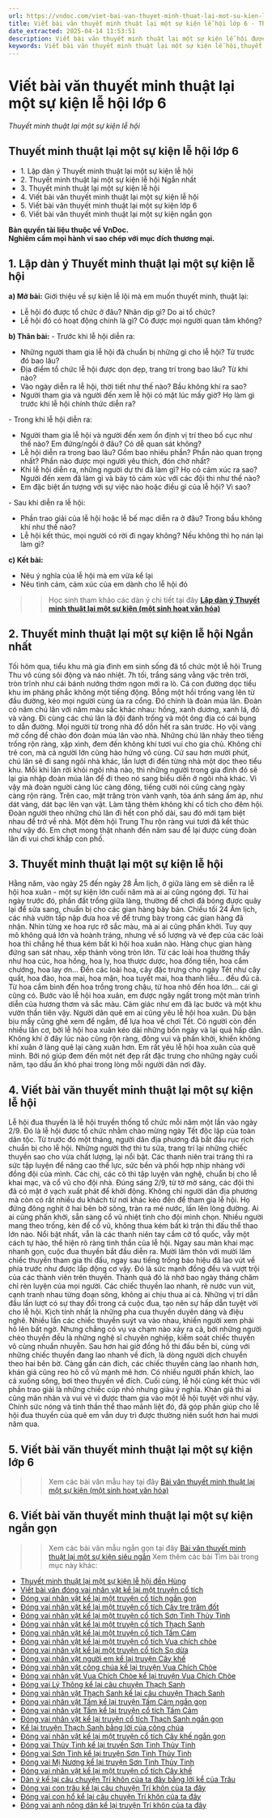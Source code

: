 ```yaml
---
url: https://vndoc.com/viet-bai-van-thuyet-minh-thuat-lai-mot-su-kien-le-hoi-286541
title: Viết bài văn thuyết minh thuật lại một sự kiện lễ hội lớp 6 - Thuyết minh thuật lại một sự kiện lễ hội - VnDoc.com
date_extracted: 2025-04-14 11:53:51
description: Viết bài văn thuyết minh thuật lại một sự kiện lễ hội được biên soạn nhằm giúp các em HS đạt kết quả tốt trong quá trình làm bài tập và học tập môn Ngữ văn lớp 6.
keywords: Viết bài văn thuyết minh thuật lại một sự kiện lễ hội,thuyết minh thuật lại một sự kiện lễ hội,bài văn thuyết minh thuật lại một sự kiện lễ hội,thuyết minh thuật lại một sự kiện lễ hội lớp 6,viết bài văn thuyết minh thuật lại một sự kiện lễ hội lớp 6,bài văn thuyết minh thuật lại một sự kiện lễ hội lớp 6,viết bài văn thuyết minh thuật lại một sự kiện,thuyết minh thuật lại một sự kiện,bài văn thuyết minh thuật lại một sự kiện
---
```


# Viết bài văn thuyết minh thuật lại một sự kiện lễ hội lớp 6
 _Thuyết minh thuật lại một sự kiện lễ hội_
## **Thuyết minh thuật lại một sự kiện lễ hội lớp 6**
  * 1\. Lập dàn ý Thuyết minh thuật lại một sự kiện lễ hội
  * 2\. Thuyết minh thuật lại một sự kiện lễ hội Ngắn nhất
  * 3\. Thuyết minh thuật lại một sự kiện lễ hội
  * 4\. Viết bài văn thuyết minh thuật lại một sự kiện lễ hội
  * 5\. Viết bài văn thuyết minh thuật lại một sự kiện lớp 6
  * 6\. Viết bài văn thuyết minh thuật lại một sự kiện ngắn gọn 

**Bản quyền tài liệu thuộc về VnDoc.  
Nghiêm cấm mọi hành vi sao chép với mục đích thương mại.**
## **1\. Lập dàn ý Thuyết minh thuật lại một sự kiện lễ hội**
**a\) Mở bài:** Giới thiệu về sự kiện lễ lội mà em muốn thuyết minh, thuật lại:
  * Lễ hội đó được tổ chức ở đâu? Nhân dịp gì? Do ai tổ chức?
  * Lễ hội đó có hoạt động chính là gì? Có được mọi người quan tâm không?

**b\) Thân bài:**
\- Trước khi lễ hội diễn ra:
  * Những người tham gia lễ hội đã chuẩn bị những gì cho lễ hội? Từ trước đó bao lâu?
  * Địa điểm tổ chức lễ hội được dọn dẹp, trang trí trong bao lâu? Từ khi nào?
  * Vào ngày diễn ra lễ hội, thời tiết như thế nào? Bầu không khí ra sao?
  * Người tham gia và người đến xem lễ hội có mặt lúc mấy giờ? Họ làm gì trước khi lễ hội chính thức diễn ra?

\- Trong khi lễ hội diễn ra:
  * Người tham gia lễ hội và người đến xem ổn định vị trí theo bố cục như thế nào? Em đứng/ngồi ở đâu? Có dễ quan sát không?
  * Lễ hội diễn ra trong bao lâu? Gồm bao nhiêu phần? Phần nào quan trọng nhất? Phần nào được mọi người yêu thích, đón chờ nhất?
  * Khi lễ hội diễn ra, những người dự thi đã làm gì? Họ có cảm xúc ra sao? Người đến xem đã làm gì và bày tỏ cảm xúc với các đội thi như thế nào?
  * Em đặc biệt ấn tượng với sự việc nào hoặc điều gì của lễ hội? Vì sao?

\- Sau khi diễn ra lễ hội:
  * Phần trao giải của lễ hội hoặc lễ bế mạc diễn ra ở đâu? Trong bầu không khí như thế nào?
  * Lễ hội kết thúc, mọi người có rời đi ngay không? Nếu không thì họ nán lại làm gì?

**c\) Kết bài:**
  * Nêu ý nghĩa của lễ hội mà em vừa kể lại
  * Nêu tình cảm, cảm xúc của em dành cho lễ hội đó

>> Học sinh tham khảo các dàn ý chi tiết tại đây **[Lập dàn ý Thuyết minh thuật lại một sự kiện \(một sinh hoạt văn hóa\)](<https://vndoc.com/dan-y-bai-van-thuyet-minh-thuat-lai-mot-su-kien-256410>)**
## **2\. Thuyết minh thuật lại một sự kiện lễ hội Ngắn nhất**
Tối hôm qua, tiểu khu mà gia đình em sinh sống đã tổ chức một lễ hội Trung Thu vô cùng sôi động và náo nhiệt.
7h tối, trắng sáng vằng vặc trên trời, tròn trĩnh như cái bánh nướng thơm ngon mới ra lò. Cả con đường dọc tiểu khu im phăng phắc không một tiếng động. Bỗng một hồi trống vang lên từ đầu đường, kéo mọi người cùng ùa ra cổng. Đó chính là đoàn múa lân. Đoàn có năm chú lân với năm màu sắc khác nhau: hồng, xanh dương, xanh lá, đỏ và vàng. Đi cùng các chú lân là đội đánh trống và một ông địa có cái bụng to dẫn đường. Mọi người từ trong nhà đổ dồn hết ra sân trước. Họ vội vàng mở cổng để chào đón đoàn múa lân vào nhà. Những chú lân nhảy theo tiếng trống rộn ràng, xập xình, đem đến không khí tươi vui cho gia chủ. Không chỉ trẻ con, mà cả người lớn cũng hào hứng vô cùng. Cứ sau hơn mười phút, chú lân sẽ đi sang ngôi nhà khác, lần lượt đi đến từng nhà một dọc theo tiểu khu. Mỗi khi lân rời khỏi ngôi nhà nào, thì những người trong gia đình đó sẽ lại gia nhập đoàn múa lân để đi theo nó sang biểu diễn ở ngôi nhà khác. Vì vậy mà đoàn người càng lúc càng đông, tiếng cười nói cũng càng ngày càng rộn ràng. Trên cao, mặt trăng tròn vành vạnh, tỏa ánh sáng ấm áp, như dát vàng, dát bạc lên vạn vật. Làm tăng thêm không khí cổ tích cho đêm hội.
Đoàn người theo những chú lân đi hết con phố dài, sau đó mới tạm biệt nhau để trở về nhà. Một đêm hội Trung Thu rộn ràng vui tươi đã kết thúc như vậy đó. Em chợt mong thật nhanh đến năm sau để lại được cùng đoàn lân đi vui chơi khắp con phố.
## **3\. Thuyết minh thuật lại một sự kiện lễ hội**
Hằng năm, vào ngày 25 đến ngày 28 Âm lịch, ở giữa làng em sẽ diễn ra lễ hội hoa xuân - một sự kiện lớn cuối năm mà ai ai cũng ngóng đợi.
Từ hai ngày trước đó, phần đất trống giữa làng, thường để chơi đá bóng được quây lại để sửa sang, chuẩn bị cho các gian hàng bày bán. Chiều tối 24 Âm lịch, các nhà vườn tấp nập đưa hoa về để trưng bày trong các gian hàng đã nhận. Nhìn từng xe hoa rực rỡ sắc màu, mà ai ai cũng phấn khởi.
Tuy quy mô không quá lớn và hoành tráng, nhưng về số lượng và vẻ đẹp của các loài hoa thì chẳng hề thua kém bất kì hội hoa xuân nào. Hàng chục gian hàng đứng san sát nhau, xếp thành vòng tròn lớn. Từ các loài hoa thường thấy như hoa cúc, hoa hồng, hoa ly, hoa thược dược, hoa đồng tiền, hoa cẩm chướng, hoa lay ơn… Đến các loài hoa, cây đặc trưng cho ngày Tết như cây quất, hoa đào, hoa mai, hoa mận, hoa tuyết mai, hoa thanh liễu… đều đủ cả. Từ hoa cắm bình đến hoa trồng trong chậu, từ hoa nhỏ đến hoa lớn… cái gì cũng có. Bước vào lễ hội hoa xuân, em được ngây ngất trong một màn trình diễn của hương thơm và sắc màu. Cảm giác như em đã lạc bước và một khu vườn thần tiên vậy. Người dân quê em ai cũng yêu lễ hội hoa xuân. Dù bận bịu mấy cũng ghé xem để ngắm, để lựa hoa về chơi Tết. Có người còn đến nhiều lần cơ, bởi lễ hội hoa xuân kéo dài những bốn ngày và lại quá hấp dẫn. Không khí ở đây lúc nào cũng rộn ràng, đông vui và phấn khởi, khiến không khí xuân ở làng quê lại càng xuân hơn.
Em rất yêu lễ hội hoa xuân của quê mình. Bởi nó giúp đem đến một nét đẹp rất đặc trưng cho những ngày cuối năm, tạo dấu ấn khó phai trong lòng mỗi người dân nơi đây.
## **4\. Viết bài văn thuyết minh thuật lại một sự kiện lễ hội**
Lễ hội đua thuyền là lễ hội truyền thống tổ chức mỗi năm một lần vào ngày 2/9. Đó là lễ hội được tổ chức nhằm chào mừng ngày Tết độc lập của toàn dân tộc.
Từ trước đó một tháng, người dân địa phương đã bắt đầu rục rịch chuẩn bị cho lễ hội. Những người thợ thì tu sửa, trang trí lại những chiếc thuyền sao cho vừa chất lượng, lại nổi bật. Các thanh niên trai tráng thì ra sức tập luyện để nâng cao thể lực, sức bền và phối hợp nhịp nhàng với đồng đội của mình. Các chị, các cô thì tập luyện văn nghệ, chuẩn bị cho lễ khai mạc, và cổ vũ cho đội nhà.
Đúng sáng 2/9, từ tờ mờ sáng, các đội thi đã có mặt ở vạch xuất phát để khởi động. Không chỉ người dân địa phương mà còn có rất nhiều du khách từ nơi khác kéo đến để tham gia lễ hội. Họ đứng đông nghịt ở hai bên bờ sông, tràn ra mé nước, lấn lên lòng đường. Ai ai cũng phấn khởi, sẵn sàng cổ vũ nhiệt tình cho đội mình chọn. Nhiều người mang theo trống, kèn để cổ vũ, không thua kém bất kì trận thi đấu thể thao lớn nào. Nổi bật nhất, vẫn là các thanh niên tay cầm cờ tổ quốc, vẫy một cách tự hào, thể hiện rõ ràng tinh thần của lễ hội.
Ngay sau màn khai mạc nhanh gọn, cuộc đua thuyền bắt đầu diễn ra. Mười lăm thôn với mười lăm chiếc thuyền tham gia thi đấu, ngay sau tiếng trống báo hiệu đã lao vút về phía trước như được lắp động cơ vậy. Đó là sức mạnh đồng đều và vượt trội của các thành viên trên thuyền. Thành quả đó là nhờ bao ngày tháng chăm chỉ rèn luyện của mọi người. Các chiếc thuyền lao nhanh, rẽ nước vun vút, cạnh tranh nhau từng đoạn sông, không ai chịu thua ai cả. Những vị trí dẫn đầu lần lượt có sự thay đổi trong cả cuộc đua, tạo nên sự hấp dẫn tuyệt vời cho lễ hội. Kịch tính nhất là những pha cua thuyền duyên dáng và điệu nghê. Nhiều lần các chiếc thuyền suýt va vào nhau, khiến người xem phải hô lên bất ngờ. Nhưng chẳng có vụ va chạm nào xảy ra cả, bời những người chèo thuyền đều là những nghệ sĩ chuyên nghiệp, kiểm soát chiếc thuyền vô cùng nhuần nhuyễn. Sau hơn hai giờ đồng hồ thi đấu bền bỉ, cùng với những chiếc thuyền đang lao nhanh về đích, là dòng người dịch chuyển theo hai bên bờ. Càng gần cán đích, các chiếc thuyền càng lao nhanh hơn, khán giả cũng reo hò cổ vũ mạnh mẽ hơn. Có nhiều người phấn khích, lao cả xuống sông, bơi theo thuyền về đích. Cuối cùng, lễ hội cũng kết thúc với phần trao giải là những chiếc cúp nhỏ nhưng giàu ý nghĩa. Khán giả thì ai cũng mãn nhãn và vui vẻ vì được tham gia vào một lễ hội tuyệt vời như vậy.
Chính sức nóng và tinh thần thể thao mãnh liệt đó, đã góp phần giúp cho lễ hội đua thuyền của quê em vẫn duy trì được thường niên suốt hơn hai mươi năm qua.
## **5\. Viết bài văn thuyết minh thuật lại một sự kiện lớp 6**
>> Xem các bài văn mẫu hay tại đây [Bài văn thuyết minh thuật lại một sự kiện \(một sinh hoạt văn hóa\)](<https://vndoc.com/thuyet-minh-thuat-lai-mot-su-kien-lop-6-256412>)
## **6\. Viết bài văn thuyết minh thuật lại một sự kiện ngắn gọn**
>> Xem các bài văn mẫu ngắn gọn tại đây [Bài văn thuyết minh thuật lại một sự kiện siêu ngắn](<https://vndoc.com/viet-bai-van-thuyet-minh-thuat-lai-mot-su-kien-ngan-gon-256411>)
Xem thêm các bài Tìm bài trong mục này khác:
  * [Thuyết minh thuật lại một sự kiện lễ hội đền Hùng](</viet-bai-van-thuyet-minh-thuat-lai-mot-su-kien-le-hoi-den-hung-286542>)
  * [Viết bài văn đóng vai nhân vật kể lại một truyện cổ tích](</viet-bai-van-dong-vai-nhan-vat-ke-lai-mot-truyen-co-tich-257925>)
  * [Đóng vai nhân vật kể lại một truyện cổ tích ngắn gọn](</viet-bai-van-dong-vai-nhan-vat-ke-lai-mot-truyen-co-tich-ngan-gon-257924>)
  * [Đóng vai nhân vật kể lại một truyện cổ tích Cây tre trăm đốt](</viet-bai-van-dong-vai-nhan-vat-ke-lai-mot-truyen-co-tich-cay-tre-tram-dot-257917>)
  * [Đóng vai nhân vật kể lại một truyện cổ tích Sơn Tinh Thủy Tinh](</viet-bai-van-dong-vai-nhan-vat-ke-lai-mot-truyen-co-tich-son-tinh-thuy-tinh-257918>)
  * [Đóng vai nhân vật kể lại một truyện cổ tích Thạch Sanh](</dong-vai-nhan-vat-ke-lai-mot-truyen-co-tich-thach-sanh-257919>)
  * [Đóng vai nhân vật kể lại một truyện cổ tích Tấm Cám](</dong-vai-nhan-vat-ke-lai-mot-truyen-co-tich-tam-cam-257920>)
  * [Đóng vai nhân vật kể lại một truyện cổ tích Vua chích chòe](</dong-vai-nhan-vat-ke-lai-mot-truyen-co-tich-vua-chich-choe-257921>)
  * [Đóng vai nhân vật kể lại một truyện cổ tích Sọ dừa](</dong-vai-nhan-vat-ke-lai-mot-truyen-co-tich-so-dua-257922>)
  * [Đóng vai nhân vật người em kể lại truyện Cây khế](</viet-bai-van-dong-vai-nhan-vat-nguoi-em-ke-lai-truyen-cay-khe-288610>)
  * [Đóng vai nhân vật công chúa kể lại truyện Vua Chích Chòe](</viet-bai-van-dong-vai-nhan-vat-cong-chua-ke-lai-truyen-vua-chich-choe-288612>)
  * [Đóng vai nhân vật Vua Chích Chòe kể lại truyện Vua Chích Chòe](</viet-bai-van-dong-vai-nhan-vat-vua-chich-choe-ke-lai-truyen-vua-chich-choe-288613>)
  * [Đóng vai Lý Thông kể lại câu chuyện Thạch Sanh](</dong-vai-ly-thong-ke-lai-cau-chuyen-thach-sanh-259846>)
  * [Đóng vai nhân vật Thạch Sanh kể lại câu chuyện Thạch Sanh](</dong-vai-nhan-vat-thach-sanh-ke-lai-cau-chuyen-thach-sanh-259851>)
  * [Đóng vai nhân vật Tấm kể lại truyện Tấm Cám ngắn gọn](</ke-lai-truyen-tam-cam-theo-loi-nhan-vat-tam-ngan-gon-288625>)
  * [Đóng vai nhân vật Tấm kể lại truyện cổ tích Tấm Cám](</ke-lai-cau-chuyen-tam-cam-bang-loi-cua-tam-288626>)
  * [Đóng vai nhân vật kể lại truyện cổ tích Thạch Sanh ngắn gọn](</dong-vai-nhan-vat-ke-lai-truyen-co-tich-thach-sanh-ngan-gon-288641>)
  * [Kể lại truyện Thạch Sanh bằng lời của công chúa ](</ke-lai-truyen-thach-sanh-bang-loi-cua-cong-chua-288646>)
  * [Đóng vai nhân vật kể lại một truyện cổ tích Cây khế ngắn gọn](</dong-vai-nhan-vat-ke-lai-mot-truyen-co-tich-cay-khe-ngan-gon-288654>)
  * [Đóng vai Thủy Tinh kể lại truyền Sơn Tinh Thủy Tinh](</van-mau-lop-6-dong-vai-thuy-tinh-ke-lai-truyen-thuyet-son-tinh-thuy-tinh-141039>)
  * [Đóng vai Sơn Tinh kể lại truyện Sơn Tinh Thủy Tinh](</van-mau-lop-6-dong-vai-son-tinh-ke-lai-cau-chuyen-son-tinh-thuy-tinh-141040>)
  * [Đóng vai Mị Nương kể lại truyện Sơn Tinh Thủy Tinh](</van-mau-lop-6-dong-vai-mi-nuong-ke-lai-truyen-son-tinh-thuy-tinh-141041>)
  * [Đóng vai nhân vật kể lại một truyện cổ tích Cây khế](</dong-vai-nhan-vat-ke-lai-mot-truyen-co-tich-cay-khe-257923>)
  * [Dàn ý kể lại câu chuyện Trí khôn của ta đây bằng lời kể của Trâu](</dan-y-ke-lai-cau-chuyen-tri-khon-cua-ta-day-bang-loi-ke-cua-trau-174362>)
  * [Đóng vai con trâu kể lại câu chuyện Trí khôn của ta đây](</ke-lai-cau-chuyen-tri-khon-cua-ta-day-bang-loi-ke-cua-trau-174363>)
  * [Đóng vai con hổ kể lại câu chuyện Trí khôn của ta đây](</dong-vai-con-ho-ke-lai-cau-chuyen-tri-khon-cua-ta-day-163432>)
  * [Đóng vai anh nông dân kể lại truyện Trí khôn của ta đây](</ke-lai-truyen-tri-khon-cua-ta-day-bang-loi-ke-cua-anh-nong-dan-174374>)

